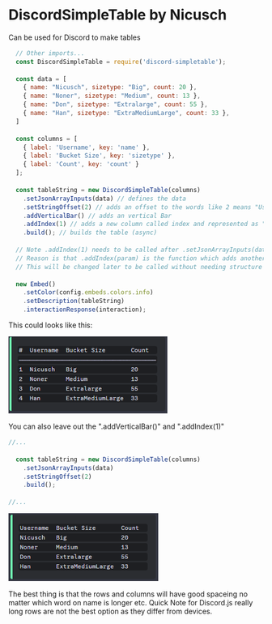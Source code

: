 # DiscordSimpleTable by Nicusch

Can be used for Discord to make tables

```js
  // Other imports...
  const DiscordSimpleTable = require('discord-simpletable');

  const data = [
    { name: "Nicusch", sizetype: "Big", count: 20 },
    { name: "Noner", sizetype: "Medium", count: 13 },
    { name: "Don", sizetype: "Extralarge", count: 55 },
    { name: "Han", sizetype: "ExtraMediumLarge", count: 33 },
  ]

  const columns = [
    { label: 'Username', key: 'name' },
    { label: 'Bucket Size', key: 'sizetype' },
    { label: 'Count', key: 'count' }
  ];

  const tableString = new DiscordSimpleTable(columns)
    .setJsonArrayInputs(data) // defines the data
    .setStringOffset(2) // adds an offset to the words like 2 means "Username  Bucket Size"
    .addVerticalBar() // adds an vertical Bar
    .addIndex(1) // adds a new column called index and represented as "#" the argumnet "1" defines the start count like 1,2,3,...
    .build(); // builds the table (async)

  // Note .addIndex(1) needs to be called after .setJsonArrayInputs(data)
  // Reason is that .addIndex(param) is the function which adds another data entry. Otherwise .setJsonArrayInputs(data) would replace the entire data
  // This will be changed later to be called without needing structure

  new Embed()
    .setColor(config.embeds.colors.info)
    .setDescription(tableString)
    .interactionResponse(interaction);
```

This could looks like this:

![Discord Table Example1](https://raw.githubusercontent.com/Nicuschgifthub/DiscordSimpleTable/master/images/example.png)


You can also leave out the ".addVerticalBar()" and ".addIndex(1)"
```js
//...

  const tableString = new DiscordSimpleTable(columns)
    .setJsonArrayInputs(data)
    .setStringOffset(2)
    .build();

//...
```

![Discord Table Example1](https://raw.githubusercontent.com/Nicuschgifthub/DiscordSimpleTable/master/images/example2.png)

The best thing is that the rows and columns will have good spaceing no matter which word on name is longer etc.
Quick Note for Discord.js really long rows are not the best option as they differ from devices.